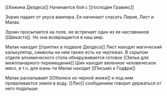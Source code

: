 [[Хижина Делдеса]]
Начинается бой с [[господин Гравикс]]

Эорин падает от укуса вампира. Ее начинают спасать Лирия, Лист и Малак.

Эроин просыпается на поле, ее встречает один из ее наставников [[Шикастэ]]. Но она возвращается в наш мир.


Малак находит  [[триптих в подвале Делдеса]] 
Лист находит магический калькулятор, символы на нем также есть на чертежах. 
В скрытом отделе алхимического стола обнаруживается готовое [[Зелье для межпланарного перемещения]]
Шин находит вяленное человеческое мясо, в т.ч. для юань-ти
Малак находит [[Письмо к Годфри]]

Малак раскапывает [[Обелиск из черной жижи]] и под ним проваливается земля в воду.  [[Лио]] сообщением говорит держаться от него подальше.

